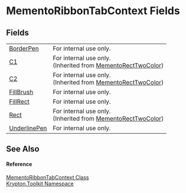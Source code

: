 # MementoRibbonTabContext Fields




## Fields
<table>
<tr>
<td><a href="b35ec262-9e37-c0ef-96a6-4a44e6806238.md">BorderPen</a></td>
<td>For internal use only.</td></tr>
<tr>
<td><a href="54a68739-36c3-359d-50d9-62edfae5511b.md">C1</a></td>
<td>For internal use only.<br />(Inherited from <a href="06176e26-a515-98f8-dcf2-9eea1cdf808b.md">MementoRectTwoColor</a>)</td></tr>
<tr>
<td><a href="b9413bca-0d4d-9123-fc09-26ebea8d9584.md">C2</a></td>
<td>For internal use only.<br />(Inherited from <a href="06176e26-a515-98f8-dcf2-9eea1cdf808b.md">MementoRectTwoColor</a>)</td></tr>
<tr>
<td><a href="b550a896-4cfb-bc58-1785-37d71fbc491a.md">FillBrush</a></td>
<td>For internal use only.</td></tr>
<tr>
<td><a href="16d38dc6-867e-5ac5-7c6f-bfe2650d5836.md">FillRect</a></td>
<td>For internal use only.</td></tr>
<tr>
<td><a href="ddfa9d94-a85a-f639-1904-c975fa381fa3.md">Rect</a></td>
<td>For internal use only.<br />(Inherited from <a href="06176e26-a515-98f8-dcf2-9eea1cdf808b.md">MementoRectTwoColor</a>)</td></tr>
<tr>
<td><a href="99fe9ba5-39fc-38de-0ee4-6c792ab7cc20.md">UnderlinePen</a></td>
<td>For internal use only.</td></tr>
</table>

## See Also


#### Reference
<a href="0e82b53b-abdb-ce83-0793-6191f094be09.md">MementoRibbonTabContext Class</a>  
<a href="79d2eac2-21f4-54ff-7552-b20c33c30600.md">Krypton.Toolkit Namespace</a>  
